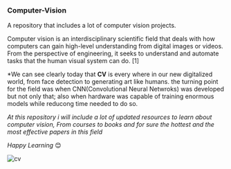 ### Computer-Vision
A repository that includes a lot of computer vision projects.

Computer vision is an interdisciplinary scientific field that deals with how computers can gain high-level understanding from digital images or videos. From the perspective of engineering, it seeks to understand and automate tasks that the human visual system can do. [1]

*We can see clearly today that **CV** is every where in our new digitalized world, from face detection to generating art like humans.
the turning point for the field was when CNN(Convolutional Neural Netwroks) was developed but not only that; also when hardware was capable of training enormous models while reducong time needed to do so.

*At this repository i will include a lot of updated resources to learn about computer vision, From courses to books and for sure the hottest and the most effective papers in this field*

*Happy Learning* :blush:

![cv](https://user-images.githubusercontent.com/31109954/109515012-76486280-7a5b-11eb-9c85-e55fa5179524.jpg)


